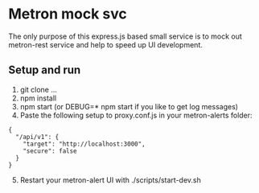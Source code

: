 # Metron mock svc
The only purpose of this express.js based small service is to mock out metron-rest service and help to speed up UI development.

## Setup and run
1. git clone ...
2. npm install
3. npm start (or DEBUG=* npm start if you like to get log messages)
4. Paste the following setup to proxy.conf.js in your metron-alerts folder: 
```
{
  "/api/v1": {
    "target": "http://localhost:3000",
    "secure": false
  }
}
```
5. Restart your metron-alert UI with ./scripts/start-dev.sh
